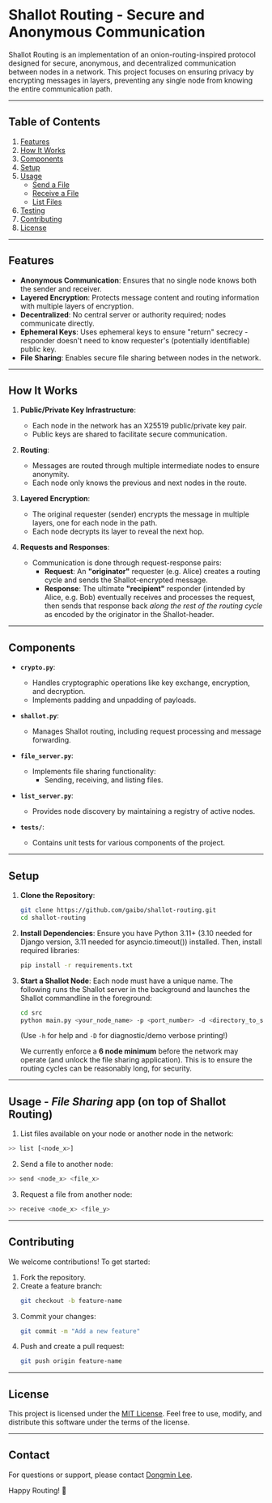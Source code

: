 # **Shallot Routing - Secure and Anonymous Communication**

Shallot Routing is an implementation of an onion-routing-inspired protocol designed for secure, anonymous, and decentralized communication between nodes in a network. This project focuses on ensuring privacy by encrypting messages in layers, preventing any single node from knowing the entire communication path.

---

## **Table of Contents**
1. [Features](#features)
2. [How It Works](#how-it-works)
3. [Components](#components)
4. [Setup](#setup)
5. [Usage](#usage)
    - [Send a File](#send-a-file)
    - [Receive a File](#receive-a-file)
    - [List Files](#list-files)
6. [Testing](#testing)
7. [Contributing](#contributing)
8. [License](#license)

---

## **Features**
- **Anonymous Communication**: Ensures that no single node knows both the sender and receiver.
- **Layered Encryption**: Protects message content and routing information with multiple layers of encryption.
- **Decentralized**: No central server or authority required; nodes communicate directly.
- **Ephemeral Keys**: Uses ephemeral keys to ensure "return" secrecy - responder doesn't need to know requester's (potentially identifiable) public key.
- **File Sharing**: Enables secure file sharing between nodes in the network.

---

## **How It Works**

1. **Public/Private Key Infrastructure**:
    - Each node in the network has an X25519 public/private key pair.
    - Public keys are shared to facilitate secure communication.

2. **Routing**:
    - Messages are routed through multiple intermediate nodes to ensure anonymity.
    - Each node only knows the previous and next nodes in the route.

3. **Layered Encryption**:
    - The original requester (sender) encrypts the message in multiple layers, one for each node in the path.
    - Each node decrypts its layer to reveal the next hop.

4. **Requests and Responses**:
    - Communication is done through request-response pairs:
        - **Request**: An **"originator"** requester (e.g. Alice) creates a routing cycle and sends the Shallot-encrypted message.
        - **Response**: The ultimate **"recipient"** responder (intended by Alice, e.g. Bob) eventually receives and processes the request, then sends that response back *along the rest of the routing cycle* as encoded by the originator in the Shallot-header.

---

## **Components**

- **`crypto.py`**:
    - Handles cryptographic operations like key exchange, encryption, and decryption.
    - Implements padding and unpadding of payloads.

- **`shallot.py`**:
    - Manages Shallot routing, including request processing and message forwarding.

- **`file_server.py`**:
    - Implements file sharing functionality:
        - Sending, receiving, and listing files.

- **`list_server.py`**:
    - Provides node discovery by maintaining a registry of active nodes.

- **`tests/`**:
    - Contains unit tests for various components of the project.

---

## **Setup**

1. **Clone the Repository**:
    ```bash
    git clone https://github.com/gaibo/shallot-routing.git
    cd shallot-routing
    ```

2. **Install Dependencies**:
    Ensure you have Python 3.11+ (3.10 needed for Django version, 3.11 needed for asyncio.timeout()) installed. Then, install required libraries:
    ```bash
    pip install -r requirements.txt
    ```

4. **Start a Shallot Node**:
    Each node must have a unique name. The following runs the Shallot server in the background and launches the Shallot commandline in the foreground:
    ```bash
    cd src
    python main.py <your_node_name> -p <port_number> -d <directory_to_send_and_receive>
    ```
    (Use `-h` for help and `-D` for diagnostic/demo verbose printing!)

    We currently enforce a **6 node minimum** before the network may operate (and unlock the file sharing application). This is to ensure the routing cycles can be reasonably long, for security.
---

## **Usage - *File Sharing* app (on top of Shallot Routing)**

1. List files available on your node or another node in the network:
```bash
>> list [<node_x>]
```

2.  Send a file to another node:
```bash
>> send <node_x> <file_x>
```

3. Request a file from another node:
```bash
>> receive <node_x> <file_y>
```

---

## **Contributing**

We welcome contributions! To get started:
1. Fork the repository.
2. Create a feature branch:
   ```bash
   git checkout -b feature-name
   ```
3. Commit your changes:
   ```bash
   git commit -m "Add a new feature"
   ```
4. Push and create a pull request:
   ```bash
   git push origin feature-name
   ```

---

## **License**

This project is licensed under the [MIT License](LICENSE). Feel free to use, modify, and distribute this software under the terms of the license.

---

## **Contact**

For questions or support, please contact [Dongmin Lee](lee4818@purdue.edu).

Happy Routing! 🧅
